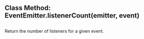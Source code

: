 ## Class Method: EventEmitter.listenerCount(emitter, event)

## 

Return the number of listeners for a given event.